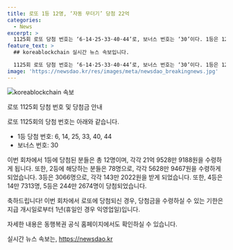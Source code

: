 ```yaml
---
title: 로또 1등 12명, ‘자동 무더기’ 당첨 22억
categories:
  - News
excerpt: >
  1125회 로또 당첨 번호는 ‘6·14·25·33·40·44’로, 보너스 번호는 ‘30’이다. 1등은 12명, 각각 21억 9528만 9188 원 수령. 2등 78명, 각각 5628만 9467 원, 3등 3066명, 143만 2022 원, 4등 14만 7313명, 5등 244만 2674명. 1등 배출점은 자동 8곳, 반자동 1곳, 수동 2곳. 지급 기한은 지급일로부터 1년. (요약문 종료)
feature_text: >
  ## koreablockchain 실시간 뉴스 속보입니다.

  1125회 로또 당첨 번호는 ‘6·14·25·33·40·44’로, 보너스 번호는 ‘30’이다. 1등은 12명, 각각 21억 9528만 9188 원 수령. 2등 78명, 각각 5628만 9467 원, 3등 3066명, 143만 2022 원, 4등 14만 7313명, 5등 244만 2674명. 1등 배출점은 자동 8곳, 반자동 1곳, 수동 2곳. 지급 기한은 지급일로부터 1년. (요약문 종료)
image: 'https://newsdao.kr/res/images/meta/newsdao_breakingnews.jpg'
---
```


<p><img src="https://newsdao.kr/res/images/meta/newsdao_breakingnews.jpg" alt="koreablockchain 속보" /></p>

<p>로또 1125회 당첨 번호 및 당첨금 안내</p>

<p>로또 1125회의 당첨 번호는 아래와 같습니다.</p>

<ul>
<li>1등 당첨 번호: 6, 14, 25, 33, 40, 44</li>
<li>보너스 번호: 30</li>
</ul>

<p>이번 회차에서 1등에 당첨된 분들은 총 12명이며, 각각 21억 9528만 9188원을 수령하게 됩니다. 또한, 2등에 해당하는 분들은 78명으로, 각각 5628만 9467원을 수령하게 되었습니다. 3등은 3066명으로, 각각 143만 2022원을 받게 되었습니다. 또한, 4등은 14만 7313명, 5등은 244만 2674명이 당첨되었습니다.</p>

<p>축하드립니다! 이번 회차에서 로또에 당첨되신 경우, 당첨금을 수령하실 수 있는 기한은 지급 개시일로부터 1년(휴일인 경우 익영업일)입니다.</p>

<p>자세한 내용은 동행복권 공식 홈페이지에서도 확인하실 수 있습니다.</p>
실시간 뉴스 속보는, <a href="https://newsdao.kr" rel="dofollow">https://newsdao.kr</a>


